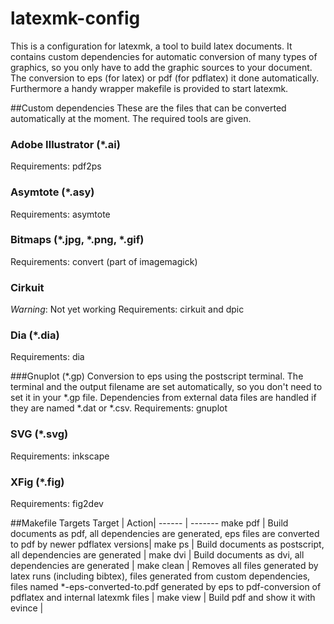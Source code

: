latexmk-config
==============

This is a configuration for latexmk, a  tool to build latex documents.
It contains custom dependencies for automatic conversion of many types of graphics, so you only have to add the graphic sources to your document. The conversion to eps (for latex) or pdf (for pdflatex) it done automatically.
Furthermore a handy wrapper makefile is provided to start latexmk.

##Custom dependencies
These are the files that can be converted automatically at the moment. The required tools are given.

### Adobe Illustrator (*.ai)
Requirements: pdf2ps

### Asymtote (*.asy)
Requirements: asymtote

### Bitmaps (*.jpg, *.png, *.gif)
Requirements: convert (part of imagemagick)

### Cirkuit
*Warning*: Not yet working
Requirements: cirkuit and dpic

### Dia (*.dia)
Requirements: dia

###Gnuplot (*.gp)
Conversion to eps using the postscript terminal. The terminal and the output filename are set automatically, so you don't need to set it in your *.gp file. Dependencies from external data files are handled if they are named *.dat or *.csv.
Requirements: gnuplot


### SVG (*.svg)
Requirements: inkscape

### XFig (*.fig)
Requirements: fig2dev


##Makefile Targets
Target | Action|
------ | -------
make pdf | Build documents as pdf, all dependencies are generated, eps files are converted to pdf by newer pdflatex versions|
make ps | Build documents as postscript, all dependencies are generated |
make dvi | Build documents as dvi, all dependencies are generated |
make clean | Removes all files generated by latex runs (including bibtex), files generated from custom dependencies, files named *-eps-converted-to.pdf generated by eps to pdf-conversion of pdflatex and internal latexmk files |
make view | Build pdf and show it with evince |







